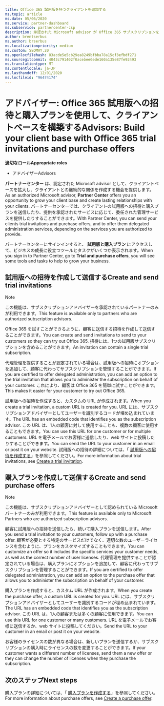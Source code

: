 ```yaml
---
title: Office 365 試用版を持つクライアントを追加する
ms.topic: article
ms.date: 05/06/2020
ms.service: partner-dashboard
ms.subservice: partnercenter-csp
description: 承認された Microsoft advisor が Office 365 サブスクリプションを拡張する方法について説明します。 Office 365 試用版への招待および購入プランを作成してクライアントに送信します。
author: brentserbus
ms.author: brserbus
ms.localizationpriority: medium
ms.custom: SEOMAY.20
ms.openlocfilehash: 83acde5e5cb29ea8249bfbba78a15cf3efbdf271
ms.sourcegitcommit: 4043c791402f0acebee6ede160a135e87fe92493
ms.translationtype: MT
ms.contentlocale: ja-JP
ms.lasthandoff: 12/01/2020
ms.locfileid: "96474174"
---
```

# <a name="advisors-build-your-client-base-with-office-365-trial-invitations-and-purchase-offers"></a><span data-ttu-id="c5d92-104">アドバイザー: Office 365 試用版への招待と購入プランを使用して、クライアントベースを構築する</span><span class="sxs-lookup"><span data-stu-id="c5d92-104">Advisors: Build your client base with Office 365 trial invitations and purchase offers</span></span>


<span data-ttu-id="c5d92-105">**適切なロール**</span><span class="sxs-lookup"><span data-stu-id="c5d92-105">**Appropriate roles**</span></span>

- <span data-ttu-id="c5d92-106">アドバイザー</span><span class="sxs-lookup"><span data-stu-id="c5d92-106">Advisors</span></span>


<span data-ttu-id="c5d92-107">**パートナーセンター** は、認定された Microsoft advisor として、クライアントベースを拡大し、クライアントとの継続的な関係を作成する機会を提供します。</span><span class="sxs-lookup"><span data-stu-id="c5d92-107">As an authorized Microsoft advisor, **Partner Center** offers you an opportunity to grow your client base and create lasting relationships with your clients.</span></span> <span data-ttu-id="c5d92-108">パートナーセンターでは、クライアントの試用版への招待と購入プランを送信したり、提供を承認されたサービスに応じて、委任された管理サービスを提供したりすることができます。</span><span class="sxs-lookup"><span data-stu-id="c5d92-108">With Partner Center, you can send your clients trial invitations and purchase offers, and to offer them delegated administration services, depending on the services you are authorized to provide.</span></span>

<span data-ttu-id="c5d92-109">パートナーセンターにサインインすると、 **試用版と購入プラン** にアクセスして、ビジネスの成長に役立つツールとタスクがいくつか表示されます。</span><span class="sxs-lookup"><span data-stu-id="c5d92-109">When you sign in to Partner Center, go to **Trial and purchase offers**, you will see some tools and tasks to help to grow your business.</span></span>

## <a name="create-and-send-trial-invitations"></a><span data-ttu-id="c5d92-110">試用版への招待を作成して送信する</span><span class="sxs-lookup"><span data-stu-id="c5d92-110">Create and send trial invitations</span></span>

> [!NOTE]
> <span data-ttu-id="c5d92-111">この機能は、サブスクリプションアドバイザーを承認されているパートナーのみが利用できます。</span><span class="sxs-lookup"><span data-stu-id="c5d92-111">This feature is available only to partners who are authorized subscription advisors.</span></span>

<span data-ttu-id="c5d92-112">Office 365 を試すことができるように、顧客に送信する招待を作成して送信することができます。</span><span class="sxs-lookup"><span data-stu-id="c5d92-112">You can create and send invitations to send to your customers so they can try out Office 365.</span></span> <span data-ttu-id="c5d92-113">招待には、1つの試用版サブスクリプションを含めることができます。</span><span class="sxs-lookup"><span data-stu-id="c5d92-113">An invitation can contain a single trial subscription.</span></span>

<span data-ttu-id="c5d92-114">代理管理を提供することが認定されている場合は、試用版への招待にオプションを追加して、顧客に代わってサブスクリプションを管理することができます。</span><span class="sxs-lookup"><span data-stu-id="c5d92-114">If you are certified to offer delegated administration, you can add an option to the trial invitation that allows you to administer the subscription on behalf of your customer.</span></span> <span data-ttu-id="c5d92-115">これにより、顧客は Office 365 を簡単に試すことができます。</span><span class="sxs-lookup"><span data-stu-id="c5d92-115">This makes it easier for your customer to try out Office 365.</span></span>

<span data-ttu-id="c5d92-116">試用版への招待を作成すると、カスタムの URL が作成されます。</span><span class="sxs-lookup"><span data-stu-id="c5d92-116">When you create a trial invitation, a custom URL is created for you.</span></span> <span data-ttu-id="c5d92-117">URL には、サブスクリプションアドバイザーとしてユーザーを識別するコードが埋め込まれています。</span><span class="sxs-lookup"><span data-stu-id="c5d92-117">The URL has an embedded code that identifies you as the subscription advisor.</span></span> <span data-ttu-id="c5d92-118">この URL は、1人の顧客に対して使用することも、複数の顧客に使用することもできます。</span><span class="sxs-lookup"><span data-stu-id="c5d92-118">You can use this URL for one customer or for multiple customers.</span></span> <span data-ttu-id="c5d92-119">URL を電子メールでお客様に送信したり、web サイトに投稿したりすることができます。</span><span class="sxs-lookup"><span data-stu-id="c5d92-119">You can send the URL to your customer in an email or post it on your website.</span></span>
<span data-ttu-id="c5d92-120">試用版への招待の詳細については、「 [試用版への招待を作成する](advisors-create-a-trial-invitation.md)」を参照してください。</span><span class="sxs-lookup"><span data-stu-id="c5d92-120">For more information about trial invitations, see [Create a trial invitation](advisors-create-a-trial-invitation.md).</span></span>

## <a name="create-and-send-purchase-offers"></a><span data-ttu-id="c5d92-121">購入プランを作成して送信する</span><span class="sxs-lookup"><span data-stu-id="c5d92-121">Create and send purchase offers</span></span>

> [!NOTE]
> <span data-ttu-id="c5d92-122">この機能は、サブスクリプションアドバイザーとして認められている Microsoft パートナーのみが利用できます。</span><span class="sxs-lookup"><span data-stu-id="c5d92-122">This feature is available only to Microsoft Partners who are authorized subscription advisors.</span></span>

<span data-ttu-id="c5d92-123">顧客に試用版への招待を送信したら、続いて購入プランを送信します。</span><span class="sxs-lookup"><span data-stu-id="c5d92-123">After you send a trial invitation to your customers, follow up with a purchase offer.</span></span> <span data-ttu-id="c5d92-124">顧客が必要とする特定のサービスだけでなく、適切な数のユーザーライセンスを含むように、プランをカスタマイズすることもできます。</span><span class="sxs-lookup"><span data-stu-id="c5d92-124">You can customize an offer so it includes the specific services your customer needs, as well as the correct number of user licenses.</span></span> <span data-ttu-id="c5d92-125">代理管理を提供することが認定されている場合は、購入プランにオプションを追加して、顧客に代わってサブスクリプションを管理することができます。</span><span class="sxs-lookup"><span data-stu-id="c5d92-125">If you are certified to offer delegated administration, you can add an option to the purchase offer that allows you to administer the subscription on behalf of your customer.</span></span>

<span data-ttu-id="c5d92-126">購入プランを作成すると、カスタム URL が作成されます。</span><span class="sxs-lookup"><span data-stu-id="c5d92-126">When you create the purchase offer, a custom URL is created for you.</span></span> <span data-ttu-id="c5d92-127">URL には、サブスクリプションアドバイザーとしてユーザーを識別するコードが埋め込まれています。</span><span class="sxs-lookup"><span data-stu-id="c5d92-127">The URL has an embedded code that identifies you as the subscription advisor.</span></span> <span data-ttu-id="c5d92-128">この URL は、1人の顧客または多くの顧客に使用できます。</span><span class="sxs-lookup"><span data-stu-id="c5d92-128">You can use this URL for one customer or many customers.</span></span> <span data-ttu-id="c5d92-129">URL を電子メールでお客様に送信するか、web サイトに投稿してください。</span><span class="sxs-lookup"><span data-stu-id="c5d92-129">Send the URL to your customer in an email or post it on your website.</span></span>

<span data-ttu-id="c5d92-130">お客様のライセンスの数が異なる場合は、新しいプランを送信するか、サブスクリプションの購入時にライセンスの数を変更することができます。</span><span class="sxs-lookup"><span data-stu-id="c5d92-130">If your customer wants a different number of licenses, send them a new offer or they can change the number of licenses when they purchase the subscription.</span></span>

## <a name="next-steps"></a><span data-ttu-id="c5d92-131">次のステップ</span><span class="sxs-lookup"><span data-stu-id="c5d92-131">Next steps</span></span>

<span data-ttu-id="c5d92-132">購入プランの詳細については、「 [購入プランを作成する](advisor-create-a-purchase-offer.md)」を参照してください。</span><span class="sxs-lookup"><span data-stu-id="c5d92-132">For more information about purchase offers, see [Create a purchase offer](advisor-create-a-purchase-offer.md).</span></span>

